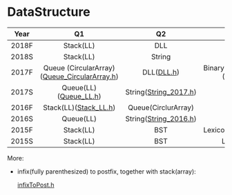 # DataStructure
| Year  |                              Q1                              |                     Q2                      |                    Q3                    |
| :---: | :----------------------------------------------------------: | :-----------------------------------------: | :--------------------------------------: |
| 2018F |                          Stack(LL)                           |                     DLL                     |                   BST                    |
| 2018S |                          Stack(LL)                           |                   String                    |                   BST                    |
| 2017F | Queue (CircularArray) ([Queue_CircularArray.h](Code/Queue_CircularArray.hpp)) |          DLL([DLL.h](Code/DLL.h))           | Binary Search Tree ([BST.h](Code/BST.h)) |
| 2017S |           Queue(LL)([Queue_LL.h](Code/Queue_LL.h))           | String([String_2017.h](Code/String_2017.h)) |                   BST                    |
| 2016F |           Stack(LL)([Stack_LL.h](Code/Stack_LL.h))           |             Queue(CirclurArray)             |                   BST                    |
| 2016S |                          Queue(LL)                           | String([String_2016.h](Code/String_2016.h)) |                   BST                    |
| 2015F |                          Stack(LL)                           |                     BST                     |   Lexicon([Lexicon.h](Code/Lexicon.h))   |
| 2015S |                          Stack(LL)                           |                     BST                     |                 Lexicon                  |

More:

- infix(fully parenthesized) to postfix, together with stack(array):

  [infixToPost.h](Code/InfixToPost.h)
